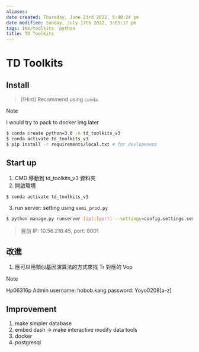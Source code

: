 ```yaml
---
aliases: 
date created: Thursday, June 23rd 2022, 5:48:24 pm
date modified: Sunday, July 17th 2022, 3:05:17 pm
tags: INX/toolkits  python
title: TD Toolkits
---
```


# TD Toolkits

## Install

> [!Hint]
> Recommend using `conda`

> [!Note]
> I would try to pack to docker img later

```bash
$ conda create python=3.8 -n td_toolkits_v3
$ conda activate td_toolkits_v3
$ pip install -r requirements/local.txt # for devlopement
```

## Start up

1. CMD 移動到 td_toolkits_v3 資料夾
2. 開啟環境

```bash
$ conda activate td_toolkits_v3
```

3. run server: setting using `semi_prod.py`

```bash
$ python manage.py runserver [ip]:[port] --settings=config.settings.semi_prod
```

> 目前 IP: 10.56.216.45, port: 8001

## 改進

1. 應可以用類似基因演算法的方式來找 Tr 對應的 Vop

> [!Note]
> Hp06316p Admin
> username: hobob.kang
> password: Yoyo0208[a-z]

## Improvement

1. make simpler database
2. embed dash -> make interactive modify data tools
3. docker
4. postgresql